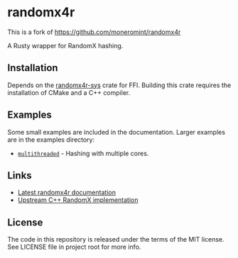 # randomx4r

This is a fork of https://github.com/moneromint/randomx4r

A Rusty wrapper for RandomX hashing.

## Installation

Depends on the [randomx4r-sys](https://github.com/moneromint/randomx4r-sys) crate for FFI.
Building this crate requires the installation of CMake and a C++ compiler.

## Examples

Some small examples are included in the documentation.
Larger examples are in the examples directory:

* [`multithreaded`](examples/multithreaded.rs) - Hashing with multiple cores.

## Links

* [Latest randomx4r documentation](https://docs.rs/randomx4r/latest/randomx4r)
* [Upstream C++ RandomX implementation](https://github.com/tevador/randomx)

## License

The code in this repository is released under the terms of the MIT license.
See LICENSE file in project root for more info.
